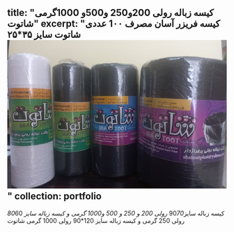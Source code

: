 title: "کیسه زباله رولی 200و250 و500و 1000گرمی  شاتوت"
excerpt: "کیسه فریزر آسان مصرف 1۰۰ عددی شاتوت سایز ۳۵*۲۵<br/><img src='/images/p5.jpg'>"
collection: portfolio
---

کیسه زباله  سایز90*70 رولی 200 و 250 و 500 و1000 گرمی و کیسه زباله سایز 80*60 رولی 250 گرمی و کیسه زباله سایز 120*90 رولی 1000 گرمی شاتوت

